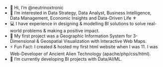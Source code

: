 - 👋 Hi, I’m @neutrinoxtronic
- 👀 I’m interested in Data Strategy, Data Analyst, Business Intelligence, Data Management, Economic Insights and Data-Driven Life ⚜️
- 💻 I have experience in designing & modelling BI solutions to solve real-world problems & making a positive impact.
- 🎯 My first project was a Geographic Information System for 3-Dimensional & Geospatial Visualization with Interactive Web Maps.
- ⚡ Fun Fact: I created & hosted my first html website when I was 11. I was Web-Developer of Ancient Alien Technology (apache/php/css/html).
- 🤖 I’m currently developing BI projects with Data/AI/ML.



<!---
neutrinoxtronic/neutrinoxtronic is a ✨ special ✨ repository because its `README.md` (this file) appears on your GitHub profile.
You can click the Preview link to take a look at your changes.
--->
